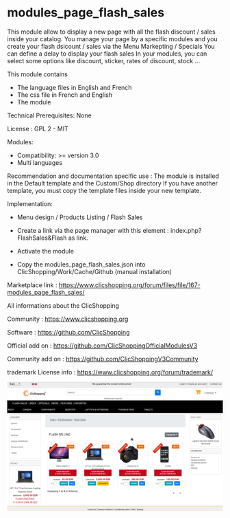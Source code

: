 # modules_page_flash_sales

This module allow to display a new page with all the flash discount / sales inside your catalog.
You manage your page by a specific modules and you create your flash dsicount / sales via the Menu Markepting / Specials
You can define a delay to display your flash sales
In your modules, you can select some options like discount, sticker, rates of discount, stock ...

This module contains

- The language files in English and French
- The css file in French and English
- The module
  

Technical Prerequisites: None

License : GPL 2 - MIT

Modules:

- Compatibility: >= version 3.0
- Multi languages

Recommendation and documentation specific use :
The module is installed in the Default template and the Custom/Shop directory
If you have another template, you must copy the template files inside your new template.

Implementation:

- Menu design / Products Listing / Flash Sales
- Create a link via the page manager with this element : index.php?FlashSales&Flash  as link.
- Activate the module

- Copy the modules_page_flash_sales.json into ClicShopping/Work/Cache/Github (manual installation)


Marketplace link : https://www.clicshopping.org/forum/files/file/167-modules_page_flash_sales/


All informations about the ClicShopping

 Community : https://www.clicshopping.org

 Software : https://github.com/ClicShopping

 Official add on : https://github.com/ClicShoppingOfficialModulesV3

 Community add on : https://github.com/ClicShoppingV3Community

 trademark License info : https://www.clicshopping.org/forum/trademark/ 

![image](https://github.com/ClicShoppingOfficialModulesV3/modules_page_flash_sales/blob/master/ModuleInfosJson/image.png)

